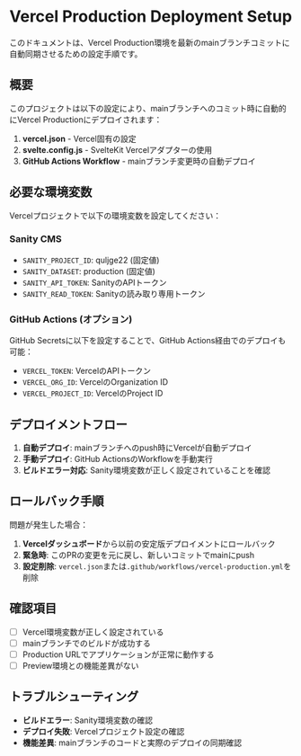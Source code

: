 # Vercel Production Deployment Setup

このドキュメントは、Vercel Production環境を最新のmainブランチコミットに自動同期させるための設定手順です。

## 概要

このプロジェクトは以下の設定により、mainブランチへのコミット時に自動的にVercel Productionにデプロイされます：

1. **vercel.json** - Vercel固有の設定
2. **svelte.config.js** - SvelteKit Vercelアダプターの使用
3. **GitHub Actions Workflow** - mainブランチ変更時の自動デプロイ

## 必要な環境変数

Vercelプロジェクトで以下の環境変数を設定してください：

### Sanity CMS
- `SANITY_PROJECT_ID`: quljge22 (固定値)
- `SANITY_DATASET`: production (固定値)
- `SANITY_API_TOKEN`: SanityのAPIトークン
- `SANITY_READ_TOKEN`: Sanityの読み取り専用トークン

### GitHub Actions (オプション)
GitHub Secretsに以下を設定することで、GitHub Actions経由でのデプロイも可能：
- `VERCEL_TOKEN`: VercelのAPIトークン
- `VERCEL_ORG_ID`: VercelのOrganization ID
- `VERCEL_PROJECT_ID`: VercelのProject ID

## デプロイメントフロー

1. **自動デプロイ**: mainブランチへのpush時にVercelが自動デプロイ
2. **手動デプロイ**: GitHub ActionsのWorkflowを手動実行
3. **ビルドエラー対応**: Sanity環境変数が正しく設定されていることを確認

## ロールバック手順

問題が発生した場合：

1. **Vercelダッシュボード**から以前の安定版デプロイメントにロールバック
2. **緊急時**: このPRの変更を元に戻し、新しいコミットでmainにpush
3. **設定削除**: `vercel.json`または`.github/workflows/vercel-production.yml`を削除

## 確認項目

- [ ] Vercel環境変数が正しく設定されている
- [ ] mainブランチでのビルドが成功する
- [ ] Production URLでアプリケーションが正常に動作する
- [ ] Preview環境との機能差異がない

## トラブルシューティング

- **ビルドエラー**: Sanity環境変数の確認
- **デプロイ失敗**: Vercelプロジェクト設定の確認
- **機能差異**: mainブランチのコードと実際のデプロイの同期確認